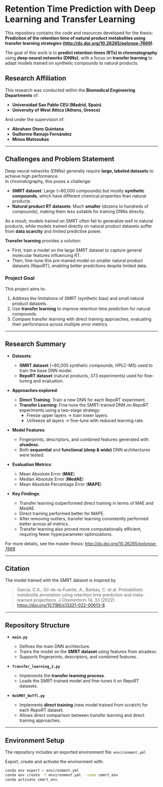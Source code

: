 # Retention Time Prediction with Deep Learning and Transfer Learning

This repository contains the code and resources developed for the thesis:  
**Prediction of the retention time of natural product metabolites using transfer learning strategies (http://dx.doi.org/10.26265/polynoe-7669)**.  

The goal of this work is to **predict retention times (RTs) in chromatography** using **deep neural networks (DNNs)**, with a focus on **transfer learning** to adapt models trained on synthetic compounds to natural products.  

## Research Affiliation  

This research was conducted within the **Biomedical Engineering Departments** of:  

- **Universidad San Pablo CEU (Madrid, Spain)**  
- **University of West Attica (Athens, Greece)**


And under the supervision of:  

- **Abraham Otero Quintana**  
- **Guillermo Ramajo Fernández**  
- **Minos Matsoukas** 


---
##  Challenges and Problem Statement  

Deep neural networks (DNNs) generally require **large, labeled datasets** to achieve high performance.  
In chromatography, this poses a challenge:  

- **SMRT dataset**: Large (~80,000 compounds) but mostly **synthetic compounds**, which have different chemical properties than natural products.  
- **Natural product RT datasets**: Much **smaller** (dozens to hundreds of compounds), making them less suitable for training DNNs directly.  

As a result, models trained on SMRT often fail to generalize well to natural products, while models trained directly on natural product datasets suffer from **data scarcity** and limited predictive power.  

**Transfer learning** provides a solution:  
- First, train a model on the large SMRT dataset to capture general molecular features influencing RT.  
- Then, fine-tune this pre-trained model on smaller natural product datasets (RepoRT), enabling better predictions despite limited data.  

### Project Goal  
This project aims to:  
1. Address the limitations of SMRT (synthetic bias) and small natural product datasets.  
2. Use **transfer learning** to improve retention time prediction for natural compounds.  
3. Compare transfer learning with direct training approaches, evaluating their performance across multiple error metrics.  


---

## Research Summary  

- **Datasets**:  
  - **SMRT dataset** (~80,000 synthetic compounds, HPLC-MS) used to train the base DNN model.  
  - **RepoRT dataset** (natural products, 373 experiments) used for fine-tuning and evaluation.  

- **Approaches explored**:  
  - **Direct Training**: Train a new DNN for each RepoRT experiment.  
  - **Transfer Learning**: Fine-tune the SMRT-trained DNN on RepoRT experiments using a two-stage strategy:  
     - Freeze upper layers → train lower layers.  
     - Unfreeze all layers → fine-tune with reduced learning rate.  

- **Model Features**:  
  - Fingerprints, descriptors, and combined features generated with **alvadesc**.  
  - Both **sequential** and **functional (deep & wide)** DNN architectures were tested.  

- **Evaluation Metrics**:  
  - Mean Absolute Error (**MAE**)  
  - Median Absolute Error (**MedAE**)  
  - Mean Absolute Percentage Error (**MAPE**)  

- **Key Findings**:  
  - Transfer learning outperformed direct training in terms of MAE and MedAE.  
  - Direct training performed better for MAPE.  
  - After removing outliers, transfer learning consistently performed better across all metrics.  
  - Transfer learning also proved more computationally efficient, requiring fewer hyperparameter optimizations.  

For more details, see the master thesis: http://dx.doi.org/10.26265/polynoe-7669

---
## Citation

The model trained with the SMRT dataset is inspired by
> García, C.A., Gil-de-la-Fuente, A., Barbas, C. et al. Probabilistic metabolite annotation using retention time prediction and meta-learned projections. J Cheminform 14, 33 (2022). https://doi.org/10.1186/s13321-022-00613-8. 

---


## Repository Structure  

- **`main.py`**  
  - Defines the main DNN architecture.  
  - Trains the model on the **SMRT dataset** using features from alvadesc.  
  - Supports fingerprints, descriptors, and combined features.  

- **`Transfer_learning_2.py`**  
  - Implements the **transfer learning process**.  
  - Loads the SMRT-trained model and fine-tunes it on RepoRT datasets.  

- **`NoSMRT_NoTfl.py`**  
  - Implements **direct training** (new model trained from scratch) for each RepoRT dataset.  
  - Allows direct comparison between transfer learning and direct training approaches.  



---

## Environment Setup  

The repository includes an exported environment file: `environment.yml`  

Export, create and activate the environment with:  
```bash
conda env export > environment.yml
conda env create -f environment.yml --name cmmrt_env
conda activate cmmrt_env


